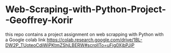 # Web-Scraping-with-Python-Project--Geoffrey-Korir
this repo contains a project assignment on web scrapping with Python with a Google colab link
https://colab.research.google.com/drive/1BL-DW2P_TUoteoCdiWiPKtmZShjLBERW#scrollTo=uFig0XjbPJjP
